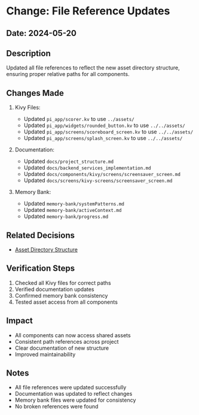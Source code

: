 # Change: File Reference Updates

## Date: 2024-05-20

## Description

Updated all file references to reflect the new asset directory structure, ensuring proper relative paths for all components.

## Changes Made

1. Kivy Files:

   - Updated `pi_app/scorer.kv` to use `../assets/`
   - Updated `pi_app/widgets/rounded_button.kv` to use `../../assets/`
   - Updated `pi_app/screens/scoreboard_screen.kv` to use `../../assets/`
   - Updated `pi_app/screens/splash_screen.kv` to use `../../assets/`

2. Documentation:

   - Updated `docs/project_structure.md`
   - Updated `docs/backend_services_implementation.md`
   - Updated `docs/components/kivy/screens/screensaver_screen.md`
   - Updated `docs/screens/kivy-screens/screensaver_screen.md`

3. Memory Bank:
   - Updated `memory-bank/systemPatterns.md`
   - Updated `memory-bank/activeContext.md`
   - Updated `memory-bank/progress.md`

## Related Decisions

- [Asset Directory Structure](../decisions/asset_directory_structure.md)

## Verification Steps

1. Checked all Kivy files for correct paths
2. Verified documentation updates
3. Confirmed memory bank consistency
4. Tested asset access from all components

## Impact

- All components can now access shared assets
- Consistent path references across project
- Clear documentation of new structure
- Improved maintainability

## Notes

- All file references were updated successfully
- Documentation was updated to reflect changes
- Memory bank files were updated for consistency
- No broken references were found
